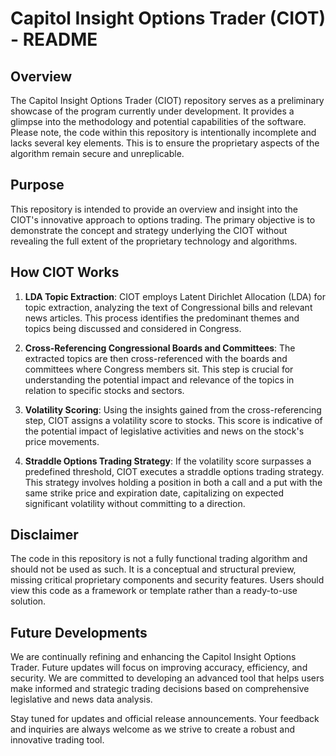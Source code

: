 # Capitol Insight Options Trader (CIOT) - README

## Overview
The Capitol Insight Options Trader (CIOT) repository serves as a preliminary showcase of the program currently under development. It provides a glimpse into the methodology and potential capabilities of the software. Please note, the code within this repository is intentionally incomplete and lacks several key elements. This is to ensure the proprietary aspects of the algorithm remain secure and unreplicable.

## Purpose
This repository is intended to provide an overview and insight into the CIOT's innovative approach to options trading. The primary objective is to demonstrate the concept and strategy underlying the CIOT without revealing the full extent of the proprietary technology and algorithms.

## How CIOT Works
1. **LDA Topic Extraction**: CIOT employs Latent Dirichlet Allocation (LDA) for topic extraction, analyzing the text of Congressional bills and relevant news articles. This process identifies the predominant themes and topics being discussed and considered in Congress.

2. **Cross-Referencing Congressional Boards and Committees**: The extracted topics are then cross-referenced with the boards and committees where Congress members sit. This step is crucial for understanding the potential impact and relevance of the topics in relation to specific stocks and sectors.

3. **Volatility Scoring**: Using the insights gained from the cross-referencing step, CIOT assigns a volatility score to stocks. This score is indicative of the potential impact of legislative activities and news on the stock's price movements.

4. **Straddle Options Trading Strategy**: If the volatility score surpasses a predefined threshold, CIOT executes a straddle options trading strategy. This strategy involves holding a position in both a call and a put with the same strike price and expiration date, capitalizing on expected significant volatility without committing to a direction.

## Disclaimer
The code in this repository is not a fully functional trading algorithm and should not be used as such. It is a conceptual and structural preview, missing critical proprietary components and security features. Users should view this code as a framework or template rather than a ready-to-use solution.

## Future Developments
We are continually refining and enhancing the Capitol Insight Options Trader. Future updates will focus on improving accuracy, efficiency, and security. We are committed to developing an advanced tool that helps users make informed and strategic trading decisions based on comprehensive legislative and news data analysis. 

Stay tuned for updates and official release announcements. Your feedback and inquiries are always welcome as we strive to create a robust and innovative trading tool.
